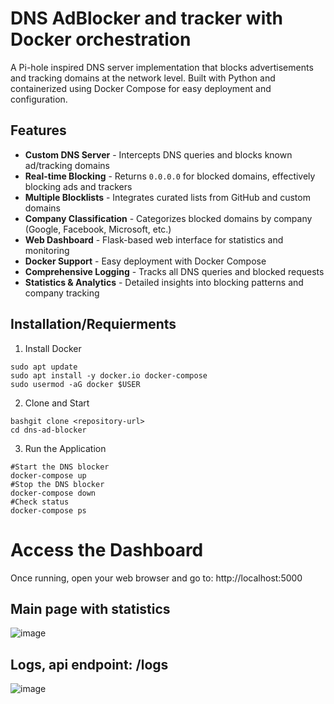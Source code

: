 # DNS AdBlocker and tracker with Docker orchestration

A Pi-hole inspired DNS server implementation that blocks advertisements and tracking domains at the network level. Built with Python and containerized using Docker Compose for easy deployment and configuration.

## Features

- **Custom DNS Server** - Intercepts DNS queries and blocks known ad/tracking domains
- **Real-time Blocking** - Returns `0.0.0.0` for blocked domains, effectively blocking ads and trackers
- **Multiple Blocklists** - Integrates curated lists from GitHub and custom domains
- **Company Classification** - Categorizes blocked domains by company (Google, Facebook, Microsoft, etc.)
- **Web Dashboard** - Flask-based web interface for statistics and monitoring
- **Docker Support** - Easy deployment with Docker Compose
- **Comprehensive Logging** - Tracks all DNS queries and blocked requests
- **Statistics & Analytics** - Detailed insights into blocking patterns and company tracking

## Installation/Requierments
1. Install Docker
```
sudo apt update
sudo apt install -y docker.io docker-compose
sudo usermod -aG docker $USER
```
2. Clone and Start
```
bashgit clone <repository-url>
cd dns-ad-blocker
```
3. Run the Application
```
#Start the DNS blocker
docker-compose up 
#Stop the DNS blocker
docker-compose down
#Check status
docker-compose ps
```

# Access the Dashboard
Once running, open your web browser and go to:
http://localhost:5000

## Main page with statistics
![image](https://github.com/user-attachments/assets/a78c3f46-4388-4301-aabd-2991ad2ffd4e)

## Logs, api endpoint: /logs
![image](https://github.com/user-attachments/assets/6d5fe3ae-bdad-42ce-96c3-f78ef2ee89ed)


